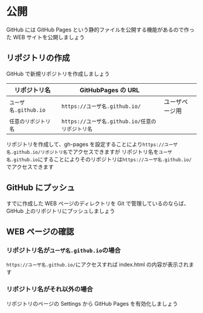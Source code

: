# 公開

GitHub には GitHub Pages という静的ファイルを公開する機能があるので作った WEB サイトを公開しましょう

## リポジトリの作成

GitHub で新規リポジトリを作成しましょう

| リポジトリ名         | GitHubPages の URL                              |                |
| -------------------- | ----------------------------------------------- | -------------- |
| `ユーザ名.github.io` | `https://ユーザ名.github.io/`                   | ユーザページ用 |
| `任意のリポジトリ名` | `https://ユーザ名.github.io/任意のリポジトリ名` |                |

リポジトリを作成して、gh-pages を設定することにより`https://ユーザ名.github.io/リポジトリ名`でアクセスできますが
リポジトリ名を`ユーザ名.github.io`にすることによりそのリポジトリは`https://ユーザ名.github.io/`でアクセスできます

## GitHub にプッシュ

すでに作成した WEB ページのディレクトリを Git で管理しているのならば、GitHub 上のリポジトリにプッシュしましょう

## WEB ページの確認

### リポジトリ名が`ユーザ名.github.io`の場合

`https://ユーザ名.github.io/`にアクセスすれば index.html の内容が表示されます

### リポジトリ名がそれ以外の場合

リポジトリのページの Settings から GitHub Pages を有効化しましょう
